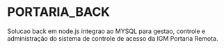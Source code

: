 # PORTARIA_BACK
Solucao back em node.js integrao ao MYSQL para gestao, controle e administração do sistema de controle de acesso da IGM Portaria Remota.
